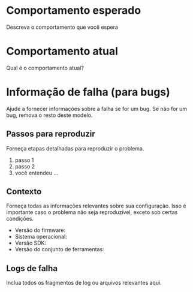 # Comportamento esperado

Descreva o comportamento que você espera

# Comportamento atual

Qual é o comportamento atual?

# Informação de falha (para bugs)

Ajude a fornecer informações sobre a falha se for um bug. Se não for um bug, remova o resto deste modelo.

## Passos para reproduzir

Forneça etapas detalhadas para reproduzir o problema.

1. passo 1
2. passo 2
3. você entendeu ...

## Contexto

Forneça todas as informações relevantes sobre sua configuração. Isso é importante caso o problema não seja reproduzível, exceto sob certas condições.

- Versão do firmware:
- Sistema operacional:
- Versão SDK:
- Versão do conjunto de ferramentas:

## Logs de falha

Inclua todos os fragmentos de log ou arquivos relevantes aqui.
